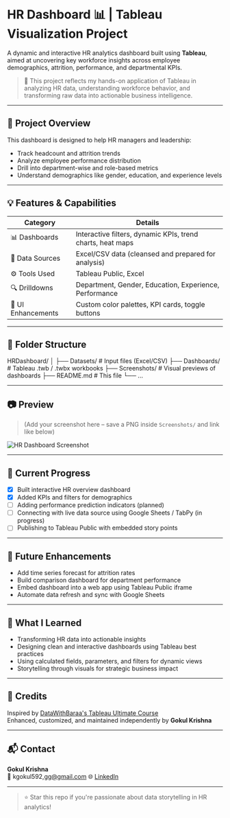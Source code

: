 # HR Dashboard 📊 | Tableau Visualization Project

A dynamic and interactive HR analytics dashboard built using **Tableau**, aimed at uncovering key workforce insights across employee demographics, attrition, performance, and departmental KPIs.

> 🎯 This project reflects my hands-on application of Tableau in analyzing HR data, understanding workforce behavior, and transforming raw data into actionable business intelligence.

---

## 📌 Project Overview

This dashboard is designed to help HR managers and leadership:
- Track headcount and attrition trends
- Analyze employee performance distribution
- Drill into department-wise and role-based metrics
- Understand demographics like gender, education, and experience levels

---

## 💡 Features & Capabilities

| Category              | Details                                                                 |
|-----------------------|-------------------------------------------------------------------------|
| 📊 Dashboards         | Interactive filters, dynamic KPIs, trend charts, heat maps              |
| 📁 Data Sources        | Excel/CSV data (cleansed and prepared for analysis)                     |
| ⚙️ Tools Used         | Tableau Public, Excel                                                    |
| 🔍 Drilldowns         | Department, Gender, Education, Experience, Performance                  |
| 🎨 UI Enhancements    | Custom color palettes, KPI cards, toggle buttons                        |

---

## 🧩 Folder Structure

HRDashboard/
│
├── Datasets/ # Input files (Excel/CSV)
├── Dashboards/ # Tableau .twb / .twbx workbooks
├── Screenshots/ # Visual previews of dashboards
├── README.md # This file
└── ...

---

## 📷 Preview

> (Add your screenshot here – save a PNG inside `Screenshots/` and link like below)

![HR Dashboard Screenshot](Screenshots/hr-dashboard-overview.png)

---

## 🔄 Current Progress

- [x] Built interactive HR overview dashboard
- [x] Added KPIs and filters for demographics
- [ ] Adding performance prediction indicators (planned)
- [ ] Connecting with live data source using Google Sheets / TabPy (in progress)
- [ ] Publishing to Tableau Public with embedded story points

---

## 🔧 Future Enhancements

- Add time series forecast for attrition rates
- Build comparison dashboard for department performance
- Embed dashboard into a web app using Tableau Public iframe
- Automate data refresh and sync with Google Sheets

---

## 🧠 What I Learned

- Transforming HR data into actionable insights
- Designing clean and interactive dashboards using Tableau best practices
- Using calculated fields, parameters, and filters for dynamic views
- Storytelling through visuals for strategic business impact

---

## 🙏 Credits

Inspired by [DataWithBaraa's Tableau Ultimate Course](https://github.com/DataWithBaraa/tableau-ultimate-course)  
Enhanced, customized, and maintained independently by **Gokul Krishna**

---

## 📬 Contact

**Gokul Krishna**  
📧 kgokul592,gg@gmail.com
🌐 [LinkedIn](https://linkedin.com/in/gokul-krishna)

---

> ⭐ Star this repo if you're passionate about data storytelling in HR analytics!
